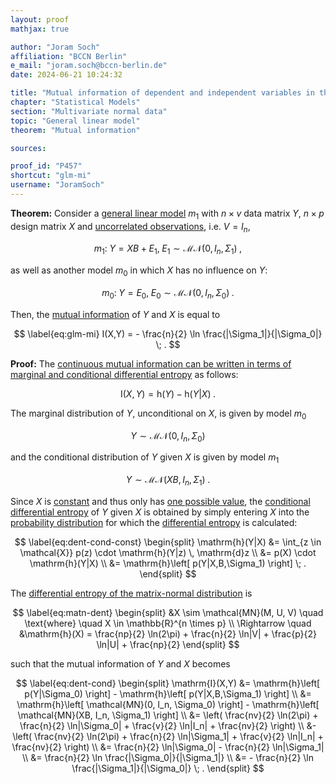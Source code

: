 ```yaml
---
layout: proof
mathjax: true

author: "Joram Soch"
affiliation: "BCCN Berlin"
e_mail: "joram.soch@bccn-berlin.de"
date: 2024-06-21 10:24:32

title: "Mutual information of dependent and independent variables in the general linear model"
chapter: "Statistical Models"
section: "Multivariate normal data"
topic: "General linear model"
theorem: "Mutual information"

sources:

proof_id: "P457"
shortcut: "glm-mi"
username: "JoramSoch"
---
```



**Theorem:** Consider a [general linear model](/D/glm) $m_1$ with $n \times v$ data matrix $Y$, $n \times p$ design matrix $X$ and [uncorrelated observations](/D/glm), i.e. $V = I_n$,

$$ \label{eq:m1}
m_1: \; Y = X B + E_1, \; E_1 \sim \mathcal{MN}(0, I_n, \Sigma_1) \; ,
$$

as well as another model $m_0$ in which $X$ has no influence on $Y$:

$$ \label{eq:m0}
m_0: \; Y = E_0, \; E_0 \sim \mathcal{MN}(0, I_n, \Sigma_0) \; .
$$

Then, the [mutual information](/D/mi) of $Y$ and $X$ is equal to

$$ \label{eq:glm-mi}
I(X,Y) = - \frac{n}{2} \ln \frac{|\Sigma_1|}{|\Sigma_0|} \; .
$$


**Proof:** The [continuous mutual information can be written in terms of marginal and conditional differential entropy](/P/cmi-mcde) as follows:

$$ \label{eq:cmi-mcde}
\mathrm{I}(X,Y) = \mathrm{h}(Y) - \mathrm{h}(Y|X) \; .
$$

The marginal distribution of $Y$, unconditional on $X$, is given by model $m_0$

$$ \label{eq:m0-dist}
Y \sim \mathcal{MN}(0, I_n, \Sigma_0)
$$

and the conditional distribution of $Y$ given $X$ is given by model $m_1$

$$ \label{eq:m1-dist}
Y \sim \mathcal{MN}(XB, I_n, \Sigma_1) \; .
$$

Since $X$ is [constant](/D/const) and thus only has [one possible value](/D/samp-spc), the [conditional differential entropy](/D/dent-cond) of $Y$ given $X$ is obtained by simply entering $X$ into the [probability distribution](/D/dist) for which the [differential entropy](/D/dent-cond) is calculated:

$$ \label{eq:dent-cond-const}
\begin{split}
\mathrm{h}(Y|X)
&= \int_{z \in \mathcal{X}} p(z) \cdot \mathrm{h}(Y|z) \, \mathrm{d}z \\
&= p(X) \cdot \mathrm{h}(Y|X) \\
&= \mathrm{h}\left[ p(Y|X,B,\Sigma_1) \right] \; .
\end{split}
$$

The [differential entropy of the matrix-normal distribution](/P/matn-dent) is

$$ \label{eq:matn-dent}
\begin{split}
&X \sim \mathcal{MN}(M, U, V) \quad \text{where} \quad X \in \mathbb{R}^{n \times p} \\
\Rightarrow \quad 
&\mathrm{h}(X) = \frac{np}{2} \ln(2\pi) + \frac{n}{2} \ln|V| + \frac{p}{2} \ln|U| + \frac{np}{2}
\end{split}
$$

such that the mutual information of $Y$ and $X$ becomes

$$ \label{eq:dent-cond}
\begin{split}
\mathrm{I}(X,Y)
&= \mathrm{h}\left[ p(Y|\Sigma_0) \right] - \mathrm{h}\left[ p(Y|X,B,\Sigma_1) \right] \\
&= \mathrm{h}\left[ \mathcal{MN}(0, I_n, \Sigma_0) \right] - \mathrm{h}\left[ \mathcal{MN}(XB, I_n, \Sigma_1) \right] \\
&= \left( \frac{nv}{2} \ln(2\pi) + \frac{n}{2} \ln|\Sigma_0| + \frac{v}{2} \ln|I_n| + \frac{nv}{2} \right) \\
&- \left( \frac{nv}{2} \ln(2\pi) + \frac{n}{2} \ln|\Sigma_1| + \frac{v}{2} \ln|I_n| + \frac{nv}{2} \right) \\
&= \frac{n}{2} \ln|\Sigma_0| - \frac{n}{2} \ln|\Sigma_1| \\
&= \frac{n}{2} \ln \frac{|\Sigma_0|}{|\Sigma_1|} \\
&= - \frac{n}{2} \ln \frac{|\Sigma_1|}{|\Sigma_0|} \; .
\end{split}
$$